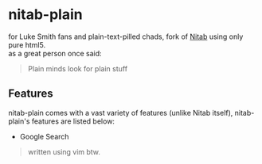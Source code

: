 # nitab-plain
for Luke Smith fans and plain-text-pilled chads, fork of [Nitab](https://github.com/nimaaskarian/nitab) using only pure html5.  
as a great person once said:
> Plain minds look for plain stuff

## Features
nitab-plain comes with a vast variety of features (unlike Nitab itself), nitab-plain's features are listed below:  
- Google Search

> written using vim btw.
